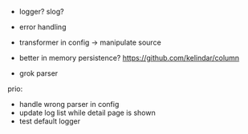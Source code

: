 - logger? slog?
- error handling
- transformer in config -> manipulate source
- better in memory persistence? https://github.com/kelindar/column

- grok parser

prio:

- handle wrong parser in config
- update log list while detail page is shown
- test default logger
